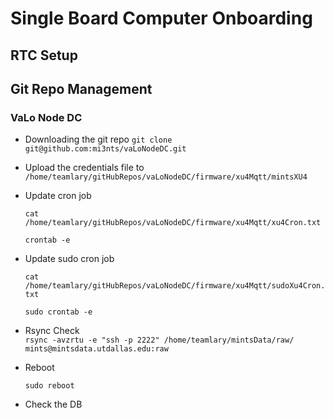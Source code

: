# Single Board Computer Onboarding
## RTC Setup


## Git Repo Management 

### VaLo Node DC 


- Downloading the git repo
   `git clone git@github.com:mi3nts/vaLoNodeDC.git `

- Upload the credentials file to `/home/teamlary/gitHubRepos/vaLoNodeDC/firmware/xu4Mqtt/mintsXU4`
- Update cron job
  
  `cat /home/teamlary/gitHubRepos/vaLoNodeDC/firmware/xu4Mqtt/xu4Cron.txt`

  `crontab -e`
  
- Update sudo cron job
  
  `cat /home/teamlary/gitHubRepos/vaLoNodeDC/firmware/xu4Mqtt/sudoXu4Cron.txt`
  
  `sudo crontab -e`
  
- Rsync Check  
  `rsync -avzrtu -e "ssh -p 2222" /home/teamlary/mintsData/raw/ mints@mintsdata.utdallas.edu:raw`

- Reboot
  
  `sudo reboot`

- Check the DB 

  
